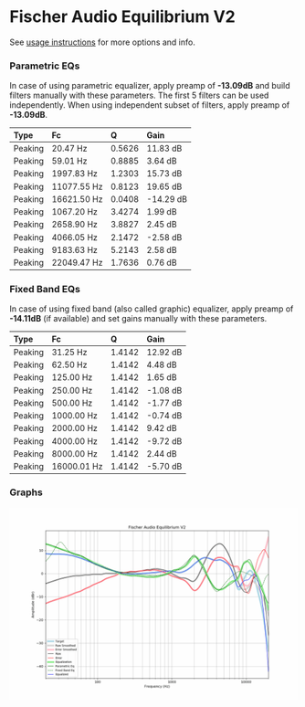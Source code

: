 # Fischer Audio Equilibrium V2
See [usage instructions](https://github.com/jaakkopasanen/AutoEq#usage) for more options and info.

### Parametric EQs
In case of using parametric equalizer, apply preamp of **-13.09dB** and build filters manually
with these parameters. The first 5 filters can be used independently.
When using independent subset of filters, apply preamp of **-13.09dB**.

| Type    | Fc          |      Q | Gain      |
|:--------|:------------|:-------|:----------|
| Peaking | 20.47 Hz    | 0.5626 | 11.83 dB  |
| Peaking | 59.01 Hz    | 0.8885 | 3.64 dB   |
| Peaking | 1997.83 Hz  | 1.2303 | 15.73 dB  |
| Peaking | 11077.55 Hz | 0.8123 | 19.65 dB  |
| Peaking | 16621.50 Hz | 0.0408 | -14.29 dB |
| Peaking | 1067.20 Hz  | 3.4274 | 1.99 dB   |
| Peaking | 2658.90 Hz  | 3.8827 | 2.45 dB   |
| Peaking | 4066.05 Hz  | 2.1472 | -2.58 dB  |
| Peaking | 9183.63 Hz  | 5.2143 | 2.58 dB   |
| Peaking | 22049.47 Hz | 1.7636 | 0.76 dB   |

### Fixed Band EQs
In case of using fixed band (also called graphic) equalizer, apply preamp of **-14.11dB**
(if available) and set gains manually with these parameters.

| Type    | Fc          |      Q | Gain     |
|:--------|:------------|:-------|:---------|
| Peaking | 31.25 Hz    | 1.4142 | 12.92 dB |
| Peaking | 62.50 Hz    | 1.4142 | 4.48 dB  |
| Peaking | 125.00 Hz   | 1.4142 | 1.65 dB  |
| Peaking | 250.00 Hz   | 1.4142 | -1.08 dB |
| Peaking | 500.00 Hz   | 1.4142 | -1.77 dB |
| Peaking | 1000.00 Hz  | 1.4142 | -0.74 dB |
| Peaking | 2000.00 Hz  | 1.4142 | 9.42 dB  |
| Peaking | 4000.00 Hz  | 1.4142 | -9.72 dB |
| Peaking | 8000.00 Hz  | 1.4142 | 2.44 dB  |
| Peaking | 16000.01 Hz | 1.4142 | -5.70 dB |

### Graphs
![](./Fischer%20Audio%20Equilibrium%20V2.png)